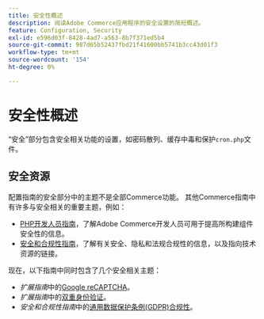 ```yaml
---
title: 安全性概述
description: 阅读Adobe Commerce应用程序的安全设置的简短概述。
feature: Configuration, Security
exl-id: e596d03f-8428-4ad7-a563-8b7f371ed5b4
source-git-commit: 987d65b52437fbd21f41600bb5741b3cc43d01f3
workflow-type: tm+mt
source-wordcount: '154'
ht-degree: 0%

---
```


# 安全性概述

“安全”部分包含安全相关功能的设置，如密码散列、缓存中毒和保护`cron.php`文件。

## 安全资源

配置指南的安全部分中的主题不是全部Commerce功能。 其他Commerce指南中有许多与安全相关的重要主题，例如：

- [PHP开发人员指南](https://developer.adobe.com/commerce/php/development/security/)，了解Adobe Commerce开发人员可用于提高所构建组件安全性的信息。
- [安全和合规性指南](https://experienceleague.adobe.com/en/docs/commerce-operations/security-and-compliance/overview)，了解有关安全、隐私和法规合规性的信息，以及指向技术资源的链接。

现在，以下指南中同时包含了几个安全相关主题：

- _扩展指南_&#x200B;中的[Google reCAPTCHA](https://experienceleague.adobe.com/en/docs/commerce-admin/systems/security/captcha/security-google-recaptcha)。
- _扩展指南_&#x200B;中的[双重身份验证](https://developer.adobe.com/commerce/testing/functional-testing-framework/two-factor-authentication/)。
- _安全和合规性指南_&#x200B;中的[通用数据保护条例(GDPR)合规性](https://experienceleague.adobe.com/en/docs/commerce-operations/security-and-compliance/privacy/gdpr)。

